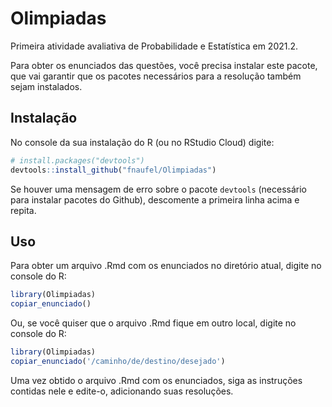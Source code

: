 
<!-- README.md is generated from README.Rmd. Please edit that file -->

# Olimpiadas

<!-- badges: start -->
<!-- badges: end -->

Primeira atividade avaliativa de Probabilidade e Estatística em 2021.2.

Para obter os enunciados das questões, você precisa instalar este
pacote, que vai garantir que os pacotes necessários para a resolução 
também sejam instalados.

## Instalação

No console da sua instalação do R (ou no RStudio Cloud) digite:

``` r
# install.packages("devtools")
devtools::install_github("fnaufel/Olimpiadas")
```

Se houver uma mensagem de erro sobre o pacote `devtools` (necessário
para instalar pacotes do Github), descomente a primeira linha acima e
repita.

## Uso

Para obter um arquivo .Rmd com os enunciados no diretório atual, digite
no console do R:

``` r
library(Olimpiadas)
copiar_enunciado()
```

Ou, se você quiser que o arquivo .Rmd fique em outro local, digite no
console do R:

``` r
library(Olimpiadas)
copiar_enunciado('/caminho/de/destino/desejado')
```

Uma vez obtido o arquivo .Rmd com os enunciados, siga as instruções
contidas nele e edite-o, adicionando suas resoluções.
